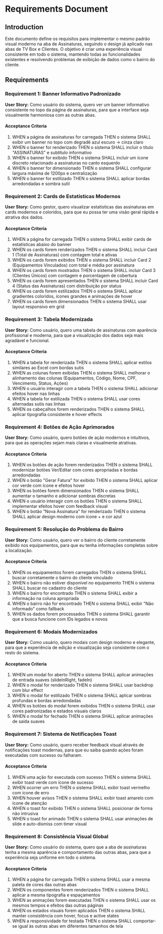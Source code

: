 # Requirements Document

## Introduction

Este documento define os requisitos para implementar o mesmo padrão visual moderno na aba de Assinaturas, seguindo o design já aplicado nas abas de TV Box e Clientes. O objetivo é criar uma experiência visual consistente em todo o sistema, mantendo todas as funcionalidades existentes e resolvendo problemas de exibição de dados como o bairro do cliente.

## Requirements

### Requirement 1: Banner Informativo Padronizado

**User Story:** Como usuário do sistema, quero ver um banner informativo consistente no topo da página de assinaturas, para que a interface seja visualmente harmoniosa com as outras abas.

#### Acceptance Criteria

1. WHEN a página de assinaturas for carregada THEN o sistema SHALL exibir um banner no topo com degradê azul escuro → cinza claro
2. WHEN o banner for renderizado THEN o sistema SHALL incluir o título "ASSINATURAS" e subtítulo informativo
3. WHEN o banner for exibido THEN o sistema SHALL incluir um ícone discreto relacionado a assinaturas no canto esquerdo
4. WHEN o banner for dimensionado THEN o sistema SHALL configurar largura máxima de 1200px e centralização
5. WHEN o banner for estilizado THEN o sistema SHALL aplicar bordas arredondadas e sombra sutil

### Requirement 2: Cards de Estatísticas Modernos

**User Story:** Como gestor, quero visualizar estatísticas das assinaturas em cards modernos e coloridos, para que eu possa ter uma visão geral rápida e atrativa dos dados.

#### Acceptance Criteria

1. WHEN a página for carregada THEN o sistema SHALL exibir cards de estatísticas abaixo do banner
2. WHEN os cards forem renderizados THEN o sistema SHALL incluir Card 1 (Total de Assinaturas) com contagem total e ativas
3. WHEN os cards forem exibidos THEN o sistema SHALL incluir Card 2 (Equipamentos Vinculados) com total e média por assinatura
4. WHEN os cards forem mostrados THEN o sistema SHALL incluir Card 3 (Clientes Únicos) com contagem e porcentagem de cobertura
5. WHEN os cards forem apresentados THEN o sistema SHALL incluir Card 4 (Status das Assinaturas) com distribuição por status
6. WHEN os cards forem estilizados THEN o sistema SHALL aplicar gradientes coloridos, ícones grandes e animações de hover
7. WHEN os cards forem dimensionados THEN o sistema SHALL usar layout responsivo em grid

### Requirement 3: Tabela Modernizada

**User Story:** Como usuário, quero uma tabela de assinaturas com aparência profissional e moderna, para que a visualização dos dados seja mais agradável e funcional.

#### Acceptance Criteria

1. WHEN a tabela for renderizada THEN o sistema SHALL aplicar estilos similares ao Excel com bordas sutis
2. WHEN as colunas forem exibidas THEN o sistema SHALL melhorar o alinhamento das colunas (Equipamentos, Código, Nome, CPF, Vencimento, Status, Ações)
3. WHEN o usuário interagir com a tabela THEN o sistema SHALL adicionar efeitos hover nas linhas
4. WHEN a tabela for estilizada THEN o sistema SHALL usar cores alternadas sutis nas linhas
5. WHEN os cabeçalhos forem renderizados THEN o sistema SHALL aplicar tipografia consistente e hover effects

### Requirement 4: Botões de Ação Aprimorados

**User Story:** Como usuário, quero botões de ação modernos e intuitivos, para que as operações sejam mais claras e visualmente atrativas.

#### Acceptance Criteria

1. WHEN os botões de ação forem renderizados THEN o sistema SHALL modernizar botões Ver/Editar com cores apropriadas e bordas arredondadas
2. WHEN o botão "Gerar Fatura" for exibido THEN o sistema SHALL aplicar cor verde com ícone e efeitos hover
3. WHEN os botões forem dimensionados THEN o sistema SHALL aumentar o tamanho e adicionar sombras discretas
4. WHEN o usuário interagir com os botões THEN o sistema SHALL implementar efeitos hover com feedback visual
5. WHEN o botão "Nova Assinatura" for renderizado THEN o sistema SHALL aplicar design moderno com ícone + e cor azul

### Requirement 5: Resolução do Problema do Bairro

**User Story:** Como usuário, quero ver o bairro do cliente corretamente exibido nos equipamentos, para que eu tenha informações completas sobre a localização.

#### Acceptance Criteria

1. WHEN os equipamentos forem carregados THEN o sistema SHALL buscar corretamente o bairro do cliente vinculado
2. WHEN o bairro não estiver disponível no equipamento THEN o sistema SHALL buscar no cadastro do cliente
3. WHEN o bairro for encontrado THEN o sistema SHALL exibir a informação na coluna apropriada
4. WHEN o bairro não for encontrado THEN o sistema SHALL exibir "Não informado" como fallback
5. WHEN os dados forem processados THEN o sistema SHALL garantir que a busca funcione com IDs legados e novos

### Requirement 6: Modais Modernizados

**User Story:** Como usuário, quero modais com design moderno e elegante, para que a experiência de edição e visualização seja consistente com o resto do sistema.

#### Acceptance Criteria

1. WHEN um modal for aberto THEN o sistema SHALL aplicar animações de entrada suaves (slideInRight, fadeIn)
2. WHEN o modal for renderizado THEN o sistema SHALL usar backdrop com blur effect
3. WHEN o modal for estilizado THEN o sistema SHALL aplicar sombras profundas e bordas arredondadas
4. WHEN os botões do modal forem exibidos THEN o sistema SHALL usar cores padronizadas e estados visuais claros
5. WHEN o modal for fechado THEN o sistema SHALL aplicar animações de saída suaves

### Requirement 7: Sistema de Notificações Toast

**User Story:** Como usuário, quero receber feedback visual através de notificações toast modernas, para que eu saiba quando ações foram executadas com sucesso ou falharam.

#### Acceptance Criteria

1. WHEN uma ação for executada com sucesso THEN o sistema SHALL exibir toast verde com ícone de sucesso
2. WHEN ocorrer um erro THEN o sistema SHALL exibir toast vermelho com ícone de erro
3. WHEN houver avisos THEN o sistema SHALL exibir toast amarelo com ícone de atenção
4. WHEN o toast for exibido THEN o sistema SHALL posicionar de forma não intrusiva
5. WHEN o toast for animado THEN o sistema SHALL usar animações de slide e auto-dismiss com timer visual

### Requirement 8: Consistência Visual Global

**User Story:** Como usuário do sistema, quero que a aba de assinaturas tenha a mesma aparência e comportamento das outras abas, para que a experiência seja uniforme em todo o sistema.

#### Acceptance Criteria

1. WHEN a página for carregada THEN o sistema SHALL usar a mesma paleta de cores das outras abas
2. WHEN os componentes forem renderizados THEN o sistema SHALL aplicar a mesma tipografia e espaçamentos
3. WHEN as animações forem executadas THEN o sistema SHALL usar os mesmos tempos e efeitos das outras páginas
4. WHEN os estados visuais forem aplicados THEN o sistema SHALL manter consistência com hover, focus e active states
5. WHEN a responsividade for testada THEN o sistema SHALL comportar-se igual às outras abas em diferentes tamanhos de tela
